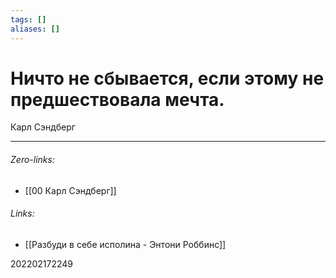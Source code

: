 ```yaml
---
tags: []
aliases: []
---
```

# Ничто не сбывается, если этому не предшествовала мечта.
Карл Сэндберг
___
###### Zero-links:
- [[00 Карл Сэндберг]]
###### Links:
- [[Разбуди в себе исполина - Энтони Роббинс]]

202202172249